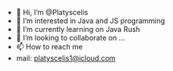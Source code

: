 - 👋 Hi, I’m @Platyscelis
- 👀 I’m interested in Java and JS programming
- 🌱 I’m currently learning on Java Rush
- 💞️ I’m looking to collaborate on ...
- 📫 How to reach me 
- mail: platyscelis1@icloud.com

<!---
Platyscelis/Platyscelis is a ✨ special ✨ repository because its `README.md` (this file) appears on your GitHub profile.
You can click the Preview link to take a look at your changes.
--->

